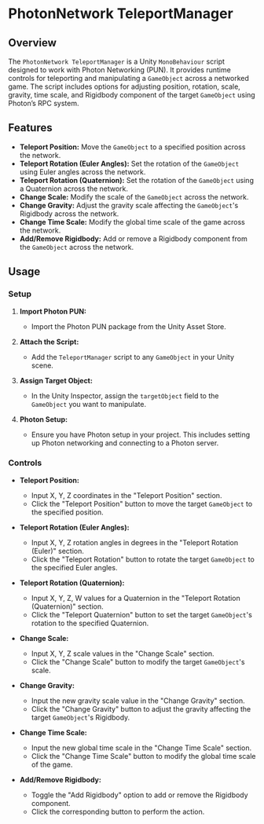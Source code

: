# PhotonNetwork TeleportManager

## Overview

The `PhotonNetwork TeleportManager` is a Unity `MonoBehaviour` script designed to work with Photon Networking (PUN). It provides runtime controls for teleporting and manipulating a `GameObject` across a networked game. The script includes options for adjusting position, rotation, scale, gravity, time scale, and Rigidbody component of the target `GameObject` using Photon’s RPC system.

## Features

- **Teleport Position:** Move the `GameObject` to a specified position across the network.
- **Teleport Rotation (Euler Angles):** Set the rotation of the `GameObject` using Euler angles across the network.
- **Teleport Rotation (Quaternion):** Set the rotation of the `GameObject` using a Quaternion across the network.
- **Change Scale:** Modify the scale of the `GameObject` across the network.
- **Change Gravity:** Adjust the gravity scale affecting the `GameObject`'s Rigidbody across the network.
- **Change Time Scale:** Modify the global time scale of the game across the network.
- **Add/Remove Rigidbody:** Add or remove a Rigidbody component from the `GameObject` across the network.

## Usage

### Setup

1. **Import Photon PUN:**
   - Import the Photon PUN package from the Unity Asset Store.

2. **Attach the Script:**
   - Add the `TeleportManager` script to any `GameObject` in your Unity scene.

3. **Assign Target Object:**
   - In the Unity Inspector, assign the `targetObject` field to the `GameObject` you want to manipulate.

4. **Photon Setup:**
   - Ensure you have Photon setup in your project. This includes setting up Photon networking and connecting to a Photon server.

### Controls

- **Teleport Position:**
  - Input X, Y, Z coordinates in the "Teleport Position" section.
  - Click the "Teleport Position" button to move the target `GameObject` to the specified position.

- **Teleport Rotation (Euler Angles):**
  - Input X, Y, Z rotation angles in degrees in the "Teleport Rotation (Euler)" section.
  - Click the "Teleport Rotation" button to rotate the target `GameObject` to the specified Euler angles.

- **Teleport Rotation (Quaternion):**
  - Input X, Y, Z, W values for a Quaternion in the "Teleport Rotation (Quaternion)" section.
  - Click the "Teleport Quaternion" button to set the target `GameObject`'s rotation to the specified Quaternion.

- **Change Scale:**
  - Input X, Y, Z scale values in the "Change Scale" section.
  - Click the "Change Scale" button to modify the target `GameObject`'s scale.

- **Change Gravity:**
  - Input the new gravity scale value in the "Change Gravity" section.
  - Click the "Change Gravity" button to adjust the gravity affecting the target `GameObject`'s Rigidbody.

- **Change Time Scale:**
  - Input the new global time scale in the "Change Time Scale" section.
  - Click the "Change Time Scale" button to modify the global time scale of the game.

- **Add/Remove Rigidbody:**
  - Toggle the "Add Rigidbody" option to add or remove the Rigidbody component.
  - Click the corresponding button to perform the action.

